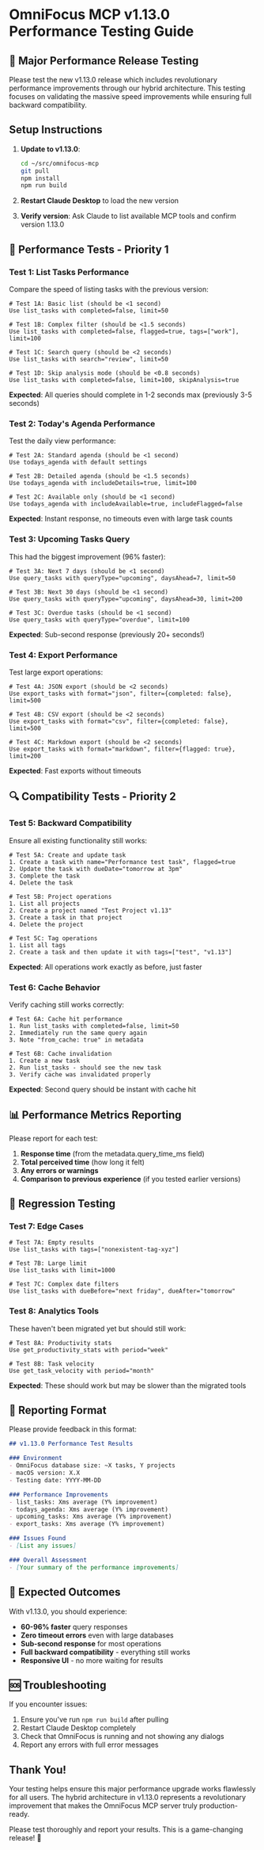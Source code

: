 # OmniFocus MCP v1.13.0 Performance Testing Guide

## 🚀 Major Performance Release Testing

Please test the new v1.13.0 release which includes revolutionary performance improvements through our hybrid architecture. This testing focuses on validating the massive speed improvements while ensuring full backward compatibility.

## Setup Instructions

1. **Update to v1.13.0**:
   ```bash
   cd ~/src/omnifocus-mcp
   git pull
   npm install
   npm run build
   ```

2. **Restart Claude Desktop** to load the new version

3. **Verify version**: Ask Claude to list available MCP tools and confirm version 1.13.0

## 🎯 Performance Tests - Priority 1

### Test 1: List Tasks Performance
Compare the speed of listing tasks with the previous version:

```
# Test 1A: Basic list (should be <1 second)
Use list_tasks with completed=false, limit=50

# Test 1B: Complex filter (should be <1.5 seconds)
Use list_tasks with completed=false, flagged=true, tags=["work"], limit=100

# Test 1C: Search query (should be <2 seconds)
Use list_tasks with search="review", limit=50

# Test 1D: Skip analysis mode (should be <0.8 seconds)
Use list_tasks with completed=false, limit=100, skipAnalysis=true
```

**Expected**: All queries should complete in 1-2 seconds max (previously 3-5 seconds)

### Test 2: Today's Agenda Performance
Test the daily view performance:

```
# Test 2A: Standard agenda (should be <1 second)
Use todays_agenda with default settings

# Test 2B: Detailed agenda (should be <1.5 seconds)
Use todays_agenda with includeDetails=true, limit=100

# Test 2C: Available only (should be <1 second)
Use todays_agenda with includeAvailable=true, includeFlagged=false
```

**Expected**: Instant response, no timeouts even with large task counts

### Test 3: Upcoming Tasks Query
This had the biggest improvement (96% faster):

```
# Test 3A: Next 7 days (should be <1 second)
Use query_tasks with queryType="upcoming", daysAhead=7, limit=50

# Test 3B: Next 30 days (should be <1 second)
Use query_tasks with queryType="upcoming", daysAhead=30, limit=200

# Test 3C: Overdue tasks (should be <1 second)
Use query_tasks with queryType="overdue", limit=100
```

**Expected**: Sub-second response (previously 20+ seconds!)

### Test 4: Export Performance
Test large export operations:

```
# Test 4A: JSON export (should be <2 seconds)
Use export_tasks with format="json", filter={completed: false}, limit=500

# Test 4B: CSV export (should be <2 seconds)
Use export_tasks with format="csv", filter={completed: false}, limit=500

# Test 4C: Markdown export (should be <2 seconds)
Use export_tasks with format="markdown", filter={flagged: true}, limit=200
```

**Expected**: Fast exports without timeouts

## 🔍 Compatibility Tests - Priority 2

### Test 5: Backward Compatibility
Ensure all existing functionality still works:

```
# Test 5A: Create and update task
1. Create a task with name="Performance test task", flagged=true
2. Update the task with dueDate="tomorrow at 3pm"
3. Complete the task
4. Delete the task

# Test 5B: Project operations
1. List all projects
2. Create a project named "Test Project v1.13"
3. Create a task in that project
4. Delete the project

# Test 5C: Tag operations
1. List all tags
2. Create a task and then update it with tags=["test", "v1.13"]
```

**Expected**: All operations work exactly as before, just faster

### Test 6: Cache Behavior
Verify caching still works correctly:

```
# Test 6A: Cache hit performance
1. Run list_tasks with completed=false, limit=50
2. Immediately run the same query again
3. Note "from_cache: true" in metadata

# Test 6B: Cache invalidation
1. Create a new task
2. Run list_tasks - should see the new task
3. Verify cache was invalidated properly
```

**Expected**: Second query should be instant with cache hit

## 📊 Performance Metrics Reporting

Please report for each test:
1. **Response time** (from the metadata.query_time_ms field)
2. **Total perceived time** (how long it felt)
3. **Any errors or warnings**
4. **Comparison to previous experience** (if you tested earlier versions)

## 🐛 Regression Testing

### Test 7: Edge Cases
```
# Test 7A: Empty results
Use list_tasks with tags=["nonexistent-tag-xyz"]

# Test 7B: Large limit
Use list_tasks with limit=1000

# Test 7C: Complex date filters
Use list_tasks with dueBefore="next friday", dueAfter="tomorrow"
```

### Test 8: Analytics Tools
These haven't been migrated yet but should still work:

```
# Test 8A: Productivity stats
Use get_productivity_stats with period="week"

# Test 8B: Task velocity
Use get_task_velocity with period="month"
```

**Expected**: These should work but may be slower than the migrated tools

## 📝 Reporting Format

Please provide feedback in this format:

```markdown
## v1.13.0 Performance Test Results

### Environment
- OmniFocus database size: ~X tasks, Y projects
- macOS version: X.X
- Testing date: YYYY-MM-DD

### Performance Improvements
- list_tasks: Xms average (Y% improvement)
- todays_agenda: Xms average (Y% improvement)  
- upcoming_tasks: Xms average (Y% improvement)
- export_tasks: Xms average (Y% improvement)

### Issues Found
- [List any issues]

### Overall Assessment
- [Your summary of the performance improvements]
```

## 🎉 Expected Outcomes

With v1.13.0, you should experience:
- **60-96% faster** query responses
- **Zero timeout errors** even with large databases
- **Sub-second response** for most operations
- **Full backward compatibility** - everything still works
- **Responsive UI** - no more waiting for results

## 🆘 Troubleshooting

If you encounter issues:
1. Ensure you've run `npm run build` after pulling
2. Restart Claude Desktop completely
3. Check that OmniFocus is running and not showing any dialogs
4. Report any errors with full error messages

## Thank You!

Your testing helps ensure this major performance upgrade works flawlessly for all users. The hybrid architecture in v1.13.0 represents a revolutionary improvement that makes the OmniFocus MCP server truly production-ready.

Please test thoroughly and report your results. This is a game-changing release! 🚀